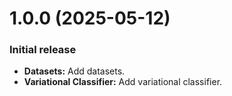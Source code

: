 # 1.0.0 (2025-05-12)

### Initial release

* **Datasets:** Add datasets.
* **Variational Classifier:** Add variational classifier.